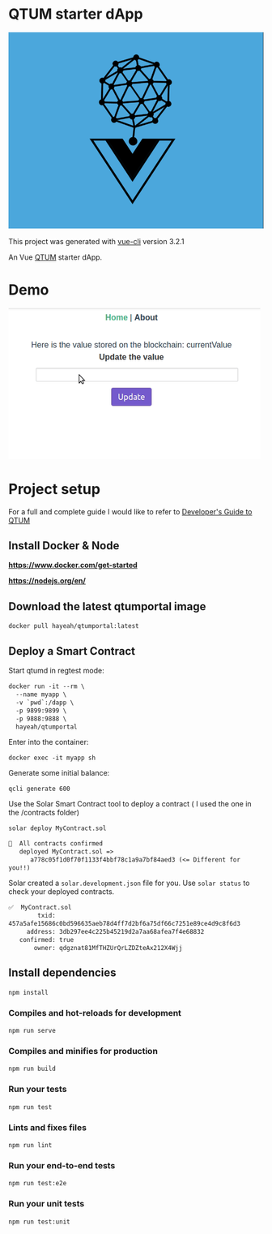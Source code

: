 # QTUM starter dApp

<p align="center">		
  <img src="logo.png">		
</p>

This project was generated with [vue-cli](https://github.com/vuejs/vue-cli) version 3.2.1

An Vue [QTUM](https://github.com/qtumproject) starter dApp.

# Demo
![](demo.gif)

# Project setup
For a full and complete guide I would like to refer to [Developer's Guide to QTUM](https://github.com/qtumproject/qtumbook)
## Install Docker & Node
**https://www.docker.com/get-started**

**https://nodejs.org/en/**

## Download the latest qtumportal image
    docker pull hayeah/qtumportal:latest

## Deploy a Smart Contract
Start qtumd in regtest mode:
```
docker run -it --rm \
  --name myapp \
  -v `pwd`:/dapp \
  -p 9899:9899 \
  -p 9888:9888 \
  hayeah/qtumportal
```
Enter into the container:
```
docker exec -it myapp sh
```
Generate some initial balance:
```
qcli generate 600
```
Use the Solar Smart Contract tool to deploy a contract ( I used the one in the /contracts folder)

    solar deploy MyContract.sol
    
```
🚀  All contracts confirmed
   deployed MyContract.sol =>
      a778c05f1d0f70f1133f4bbf78c1a9a7bf84aed3 (<= Different for you!!)
```
Solar created a `solar.development.json` file for you.
Use `solar status` to check your deployed contracts.
```
✅  MyContract.sol
        txid: 457a5afe15686c0bd596635aeb78d4ff7d2bf6a75df66c7251e89ce4d9c8f6d3
     address: 3db297ee4c225b45219d2a7aa68afea7f4e68832
   confirmed: true
       owner: qdgznat81MfTHZUrQrLZDZteAx212X4Wjj
```
## Install dependencies
```
npm install
```

### Compiles and hot-reloads for development
```
npm run serve
```

### Compiles and minifies for production
```
npm run build
```

### Run your tests
```
npm run test
```

### Lints and fixes files
```
npm run lint
```

### Run your end-to-end tests
```
npm run test:e2e
```

### Run your unit tests
```
npm run test:unit
```

